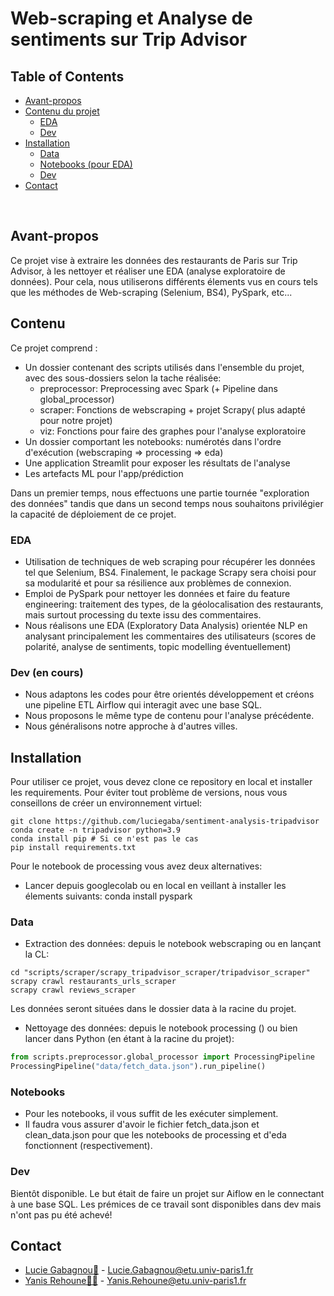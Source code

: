 # Web-scraping et Analyse de sentiments sur Trip Advisor 


## Table of Contents

* [Avant-propos](#avant-propos)
* [Contenu du projet](#contenu)
  * [EDA](#eda)
  * [Dev](#dev)
* [Installation](#installation)
  * [Data](#data)
  * [Notebooks (pour EDA)](#notebooks)
  * [Dev](#dev)
* [Contact](#contact)

<br>

## Avant-propos
Ce projet vise à extraire les données des restaurants de Paris sur Trip Advisor, à les nettoyer et réaliser une EDA (analyse exploratoire de données). Pour cela, nous utiliserons différents élements vus en cours tels que les méthodes de Web-scraping (Selenium, BS4), PySpark, etc... 

## Contenu
Ce projet comprend :
- Un dossier contenant des scripts utilisés dans l'ensemble du projet, avec des sous-dossiers selon la tache réalisée:
    * preprocessor: Preprocessing avec Spark (+ Pipeline dans global_processor)
    * scraper: Fonctions de webscraping + projet Scrapy( plus adapté pour notre projet)
    * viz: Fonctions pour faire des graphes pour l'analyse exploratoire
- Un dossier comportant les notebooks: numérotés dans l'ordre d'exécution (webscraping => processing => eda)
- Une application Streamlit pour exposer les résultats de l'analyse
- Les artefacts ML pour l'app/prédiction

Dans un premier temps, nous effectuons une partie tournée "exploration des données" tandis que dans un second temps nous souhaitons privilégier la capacité de déploiement de ce projet.

### EDA
- Utilisation de techniques de web scraping pour récupérer les données tel que Selenium, BS4. Finalement, le package Scrapy sera choisi pour sa modularité et pour sa résilience aux problèmes de connexion.
-	Emploi de PySpark pour nettoyer les données et faire du feature engineering: traitement des types, de la géolocalisation des restaurants, mais surtout processing du texte issu des commentaires.
-	Nous réalisons une EDA (Exploratory Data Analysis) orientée NLP en analysant principalement les commentaires des utilisateurs (scores de polarité, analyse de sentiments, topic modelling éventuellement)

### Dev (en cours)
-	Nous adaptons les codes pour être orientés développement et créons une pipeline ETL Airflow qui interagit avec une base SQL.
-	Nous proposons le même type de contenu pour l'analyse précédente.
-	Nous généralisons notre approche à d'autres villes.

## Installation
Pour utiliser ce projet, vous devez clone ce repository en local et installer les requirements. Pour éviter tout problème de versions, nous vous conseillons de créer un environnement virtuel:
```
git clone https://github.com/luciegaba/sentiment-analysis-tripadvisor
conda create -n tripadvisor python=3.9
conda install pip # Si ce n'est pas le cas
pip install requirements.txt
```
Pour le notebook de processing vous avez deux alternatives: 
- Lancer depuis googlecolab ou en local en veillant à installer les élements suivants:
conda install pyspark


### Data

- Extraction des données: depuis le notebook webscraping ou en lançant la CL:
```
cd "scripts/scraper/scrapy_tripadvisor_scraper/tripadvisor_scraper"
scrapy crawl restaurants_urls_scraper
scrapy crawl reviews_scraper
```
Les données seront situées dans le dossier data à la racine du projet.

- Nettoyage des données: depuis le notebook processing () ou bien lancer dans Python (en étant à la racine du projet):
``` python
from scripts.preprocessor.global_processor import ProcessingPipeline
ProcessingPipeline("data/fetch_data.json").run_pipeline()

```
### Notebooks
-	Pour les notebooks, il vous suffit de les exécuter simplement. 
-	Il faudra vous assurer d'avoir le fichier fetch_data.json et clean_data.json pour que les notebooks de processing et d'eda fonctionnent (respectivement).

### Dev
Bientôt disponible. Le but était de faire un projet sur Aiflow en le connectant à une base SQL. Les prémices de ce travail sont disponibles dans dev mais n'ont pas pu été achevé!


## Contact
* [Lucie Gabagnou👸](https://github.com/luciegaba) - Lucie.Gabagnou@etu.univ-paris1.fr
* [Yanis Rehoune👨‍🎓](https://github.com/Yanisreh) - Yanis.Rehoune@etu.univ-paris1.fr
